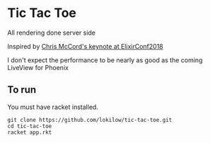 # Tic Tac Toe

All rendering done server side

Inspired by [Chris McCord's keynote at
ElixirConf2018](https://www.youtube.com/watch?v=Z2DU0qLfPIY)

I don't expect the performance to be nearly as good as the coming LiveView for Phoenix


## To run
You must have racket installed.

```
git clone https://github.com/lokilow/tic-tac-toe.git
cd tic-tac-toe 
racket app.rkt
```
